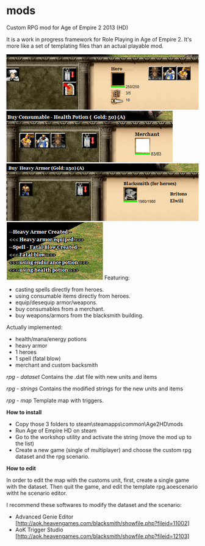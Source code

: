 # mods
Custom RPG mod for Age of Empire 2 2013 (HD)

It is a work in progress framework for Role Playing in Age of Empire 2. It's more like a set of templating files than an actual playable mod.

![Alt text](img/0.png?raw=true "Spells and Consumables")
![Alt text](img/1.png?raw=true "Buy from the merchant")
![Alt text](img/2.png?raw=true "Armory")
![Alt text](img/3.png?raw=true "Effects")
Featuring:
  - casting spells directly from heroes.
  - using consumable items directly from heroes.
  - equip/desequip armor/weapons.
  - buy consumables from a merchant.
  - buy weapons/armors from the blacksmith building.
  
Actually implemented:
- health/mana/energy potions
- heavy armor
- 1 heroes
- 1 spell (fatal blow)
- merchant and custom backsmith

*rpg - dataset*
  Contains the .dat file with new units and items

*rpg - strings*
  Contains the modified strings for the new units and items

*rpg - map*
  Template map with triggers.

**How to install**

* Copy those 3 folders to steam\steamapps\common\Age2HD\mods
* Run Age of Empire  HD on steam
* Go to the workshop utility and activate the string (move the mod up to the list)
* Create a new game (single of multiplayer) and choose the custom rpg dataset and the rpg scenario.

**How to edit**

In order to edit the map with the customs unit, first, create a single game with the dataset. 
Then quit the game, and edit the template rpg.aoescenario witht he scenario editor.

I recommend these softwares to modify the dataset and the scenario:
  * Advanced Genie Editor [http://aok.heavengames.com/blacksmith/showfile.php?fileid=11002]
  * AoK Trigger Studio [http://aok.heavengames.com/blacksmith/showfile.php?fileid=12103]
